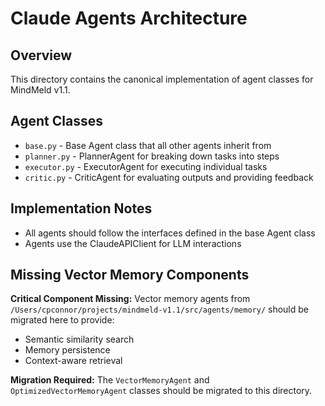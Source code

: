 # Claude Agents Architecture

## Overview
This directory contains the canonical implementation of agent classes for MindMeld v1.1.

## Agent Classes

- `base.py` - Base Agent class that all other agents inherit from
- `planner.py` - PlannerAgent for breaking down tasks into steps
- `executor.py` - ExecutorAgent for executing individual tasks
- `critic.py` - CriticAgent for evaluating outputs and providing feedback

## Implementation Notes

- All agents should follow the interfaces defined in the base Agent class
- Agents use the ClaudeAPIClient for LLM interactions

## Missing Vector Memory Components

**Critical Component Missing:** Vector memory agents from `/Users/cpconnor/projects/mindmeld-v1.1/src/agents/memory/` should be migrated here to provide:
- Semantic similarity search
- Memory persistence 
- Context-aware retrieval

**Migration Required:** The `VectorMemoryAgent` and `OptimizedVectorMemoryAgent` classes should be migrated to this directory.